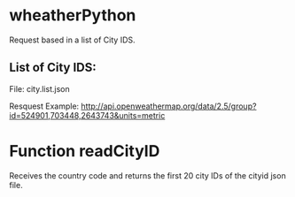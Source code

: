 # wheatherPython

Request based in a list of City IDS.

## List of City IDS:
File: city.list.json

Resquest Example:
http://api.openweathermap.org/data/2.5/group?id=524901,703448,2643743&units=metric

# Function readCityID
Receives the country code and returns the first 20 city IDs of the cityid json file.
